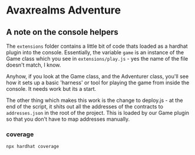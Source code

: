 # Avaxrealms Adventure

## A note on the console helpers

The `extensions` folder contains a little bit of code thats loaded as a hardhat plugin into the console. Essentially, the variable `game` is an instance of the Game class which you see in `extensions/play.js` - yes the name of the file doesn't match, I know.

Anyhow, if you look at the Game class, and the Adventurer class, you'll see how it sets up a basic 'harness' or tool for playing the game from inside the console. It needs work but its a start.

The other thing which makes this work is the change to deploy.js - at the end of the script, it shits out all the addresses of the contracts to `addresses.json` in the root of the project. This is loaded by our Game plugin so that you don't have to map addresses manually.

### coverage
`npx hardhat coverage`
